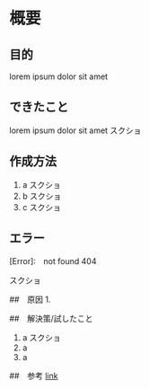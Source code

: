 # 概要

## 目的

lorem ipsum dolor sit amet

## できたこと
lorem ipsum dolor sit amet
スクショ

## 作成方法
  1. a
    スクショ
  2. b
    スクショ
  3. c
    スクショ

## エラー
[Error]:　not found 404
  
スクショ

##　原因
1.
  
##　解決策/試したこと
  1. a
    スクショ
  2. a
  3. a
  

##　参考
[link](#)
